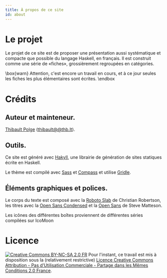 ```yaml
---
title: À propos de ce site
id: about
---
```


# Le projet

Le projet de ce site est de proposer une présentation aussi systématique et
compacte que possible du langage Haskell, en français. Il est construit comme
une série de «fiches», grossièrement regroupées en catégories.

\box{warn}
Attention, c'est encore un travail en cours, et à ce jour seules les fiches les plus élémentaires sont écrites.
\endbox

# Crédits

## Auteur et mainteneur.

[Thibault Polge](https://thb.lt) ([thibault@@thb.lt](mailto:thibault@@thb.lt)).

## Outils.

Ce site est généré avec [Hakyll](http://jaspervdj.be/hakyll/), une librairie de génération de sites statiques écrite en Haskell. 

Le thème est compilé avec [Sass](http://sass-lang.com/) et [Compass](http://compass-style.org/) et utilise [Gridle](http://gridle.org/).

## Éléments graphiques et polices.

Le corps du texte est composé avec la [Roboto Slab](https://www.google.com/fonts/specimen/Roboto+Slab) de Christian Robertson, les titres avec la [Open Sans Condensed](https://www.google.com/fonts/specimen/Open+Sans+Condensed) et la [Open Sans](https://www.google.com/fonts/specimen/Open+Sans) de Steve Matteson.

Les icônes des différentes boîtes proviennent de différentes séries compilées sur IcoMoon

# Licence

[![Creative Commons BY-NC-SA 2.0 FR](https://i.creativecommons.org/l/by-nc-sa/2.0/fr/80x15.png)](http://creativecommons.org/licenses/by-nc-sa/2.0/fr/) Pour l'instant, ce travail est mis à disposition sous la (relativement restrictive) [Licence Creative Commons Attribution - Pas d’Utilisation Commerciale - Partage dans les Mêmes Conditions 2.0 France](https://creativecommons.org/licenses/by-nc-sa/2.0/fr/).
